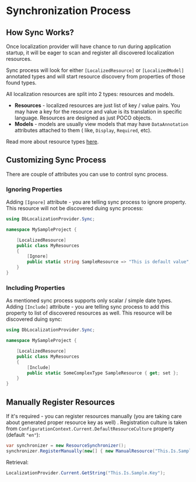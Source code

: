 # Synchronization Process

## How Sync Works?

Once localization provider will have chance to run during application startup, it will be eager to scan and register all
discovered localization resources.

Sync process will look for either `[LocalizedResource]` or `[LocalizedModel]` annotated types and will start resource
discovery from properties of those found types.

All localization resources are split into 2 types: resources and models.

* **Resources** - localized resources are just list of key / value pairs. You may have a key for the resource and value
  is its translation in specific language. Resources are designed as just POCO objects.
* **Models** - models are usually view models that may have `DataAnnotation` attributes attached to them (
  like, `Display`, `Required`, etc).

Read more about resource types [here](resource-types.md).

## Customizing Sync Process

There are couple of attributes you can use to control sync process.

### Ignoring Properties

Adding `[Ignore]` attribute - you are telling sync process to ignore property. This resource will not be discovered
duing sync process:

```csharp
using DbLocalizationProvider.Sync;

namespace MySampleProject {

    [LocalizedResource]
    public class MyResources
    {
        [Ignore]
        public static string SampleResource => "This is default value";
    }
}
```

### Including Properties

As mentioned sync process supports only scalar / simple date types. Adding `[Include]` attribute - you are telling sync
process to add this property to list of discovered resources as well. This resource will be discovered duing sync:

```csharp
using DbLocalizationProvider.Sync;

namespace MySampleProject {

    [LocalizedResource]
    public class MyResources
    {
        [Include]
        public static SomeComplexType SampleResource { get; set };
    }
}
```

## Manually Register Resources

If it's required - you can register resources manually (you are taking care about generated proper resource key as well)
.
Registration culture is taken from `ConfigurationContext.Current.DefaultResourceCulture` property (default `"en"`):

```csharp
var synchronizer = new ResourceSynchronizer();
synchronizer.RegisterManually(new[] { new ManualResource("This.Is.Sample.Key", translation) });
````

Retrieval:

```csharp
LocalizationProvider.Current.GetString("This.Is.Sample.Key");
```
